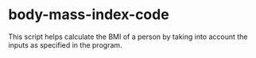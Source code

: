 # body-mass-index-code
This script helps calculate the BMI of a person by taking into account the inputs as specified in the program.
